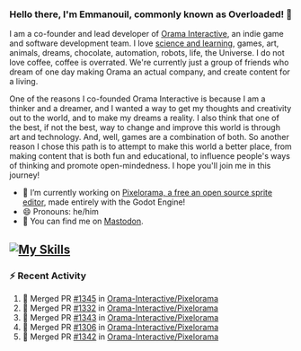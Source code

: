 ### Hello there, I'm Emmanouil, commonly known as Overloaded! 👋
I am a co-founder and lead developer of [Orama Interactive](https://www.oramainteractive.com/), an indie game and software development team. I love [science and learning](https://github.com/OverloadedOrama/KnowledgeBase), games, art, animals, dreams, chocolate, automation, robots, life, the Universe. I do not love coffee, coffee is overrated. We're currently just a group of friends who dream of one day making Orama an actual company, and create content for a living.

One of the reasons I co-founded Orama Interactive is because I am a thinker and a dreamer, and I wanted a way to get my thoughts and creativity out to the world, and to make my dreams a reality. I also think that one of the best, if not the best, way to change and improve this world is through art and technology. And, well, games are a combination of both. So another reason I chose this path is to attempt to make this world a better place, from making content that is both fun and educational, to influence people's ways of thinking and promote open-mindedness. I hope you'll join me in this journey!

- 🔭 I’m currently working on [Pixelorama, a free an open source sprite editor](https://github.com/Orama-Interactive/Pixelorama), made entirely with the Godot Engine!
- 😄 Pronouns: he/him
- 🐘 You can find me on <a rel="me" href="https://mastodon.social/@Overloaded">Mastodon</a>.

[![My Skills](https://skillicons.dev/icons?i=godot,py,cpp,cs,git,linux,html)](https://skillicons.dev)
---

### :zap: Recent Activity

<!--START_SECTION:activity-->
1. 🎉 Merged PR [#1345](https://github.com/Orama-Interactive/Pixelorama/pull/1345) in [Orama-Interactive/Pixelorama](https://github.com/Orama-Interactive/Pixelorama)
2. 🎉 Merged PR [#1332](https://github.com/Orama-Interactive/Pixelorama/pull/1332) in [Orama-Interactive/Pixelorama](https://github.com/Orama-Interactive/Pixelorama)
3. 🎉 Merged PR [#1343](https://github.com/Orama-Interactive/Pixelorama/pull/1343) in [Orama-Interactive/Pixelorama](https://github.com/Orama-Interactive/Pixelorama)
4. 🎉 Merged PR [#1306](https://github.com/Orama-Interactive/Pixelorama/pull/1306) in [Orama-Interactive/Pixelorama](https://github.com/Orama-Interactive/Pixelorama)
5. 🎉 Merged PR [#1342](https://github.com/Orama-Interactive/Pixelorama/pull/1342) in [Orama-Interactive/Pixelorama](https://github.com/Orama-Interactive/Pixelorama)
<!--END_SECTION:activity-->

<!--
**OverloadedOrama/OverloadedOrama** is a ✨ _special_ ✨ repository because its `README.md` (this file) appears on your GitHub profile.

Here are some ideas to get you started:

- 👯 I’m looking to collaborate on ...
- 🤔 I’m looking for help with ...
- 💬 Ask me about ...
- 📫 How to reach me: ...
- ⚡ Fun fact: ...
-->
